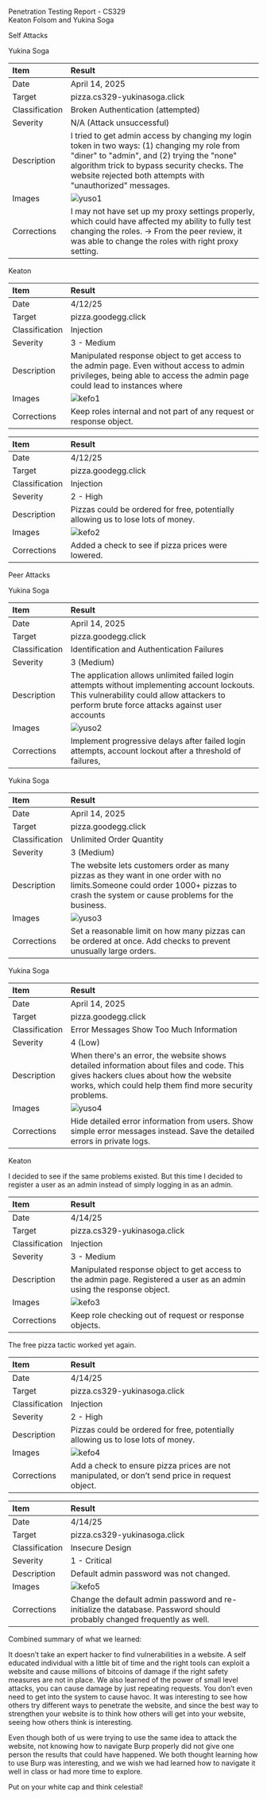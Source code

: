 Penetration Testing Report \- CS329  
Keaton Folsom and Yukina Soga

Self Attacks

Yukina Soga

| Item           | Result                                                                                                                                                                                                                                                  |
| :------------- | :------------------------------------------------------------------------------------------------------------------------------------------------------------------------------------------------------------------------------------------------------ |
| Date           | April 14, 2025                                                                                                                                                                                                                                          |
| Target         | pizza.cs329-yukinasoga.click                                                                                                                                                                                                                            |
| Classification | Broken Authentication (attempted)                                                                                                                                                                                                                       |
| Severity       | N/A (Attack unsuccessful)                                                                                                                                                                                                                               |
| Description    | I tried to get admin access by changing my login token in two ways: (1) changing my role from "diner" to "admin", and (2) trying the "none" algorithm trick to bypass security checks. The website rejected both attempts with "unauthorized" messages. |
| Images         | ![yuso1](https://github.com/folskeat/jwt-pizza/blob/main/penetrationTests/images/ys1.png)                                                                                                                                                                                                                                             |
| Corrections    | I may not have set up my proxy settings properly, which could have affected my ability to fully test changing the roles. \-\> From the peer review, it was able to change the roles with right proxy setting.                                           |

Keaton

| Item           | Result                                                                                                                                                                  |
| :------------- | :---------------------------------------------------------------------------------------------------------------------------------------------------------------------- |
| Date           | 4/12/25                                                                                                                                                                 |
| Target         | pizza.goodegg.click                                                                                                                                                     |
| Classification | Injection                                                                                                                                                               |
| Severity       | 3 \- Medium                                                                                                                                                             |
| Description    | Manipulated response object to get access to the admin page. Even without access to admin privileges, being able to access the admin page could lead to instances where |
| Images         | ![kefo1](https://github.com/folskeat/jwt-pizza/blob/main/penetrationTests/images/kf_s1.png)                                                                                                                                                             |
| Corrections    | Keep roles internal and not part of any request or response object.                                                                                                     |

| Item           | Result                                                                           |
| :------------- | :------------------------------------------------------------------------------- |
| Date           | 4/12/25                                                                          |
| Target         | pizza.goodegg.click                                                              |
| Classification | Injection                                                                        |
| Severity       | 2 \- High                                                                        |
| Description    | Pizzas could be ordered for free, potentially allowing us to lose lots of money. |
| Images         | ![kefo2](https://github.com/folskeat/jwt-pizza/blob/main/penetrationTests/images/kf_s2.png)                                                                      |
| Corrections    | Added a check to see if pizza prices were lowered.                               |

Peer Attacks

Yukina Soga

| Item           | Result                                                                                                                                                                                      |
| :------------- | :------------------------------------------------------------------------------------------------------------------------------------------------------------------------------------------ |
| Date           | April 14, 2025                                                                                                                                                                              |
| Target         | pizza.goodegg.click                                                                                                                                                                         |
| Classification | Identification and Authentication Failures                                                                                                                                                  |
| Severity       | 3 (Medium)                                                                                                                                                                                  |
| Description    | The application allows unlimited failed login attempts without implementing account lockouts. This vulnerability could allow attackers to perform brute force attacks against user accounts |
| Images         | ![yuso2](https://github.com/folskeat/jwt-pizza/blob/main/penetrationTests/images/ys2.png)                                                                                                                                                                                 |
| Corrections    | Implement progressive delays after failed login attempts, account lockout after a threshold of failures,                                                                                    |

Yukina Soga

| Item           | Result                                                                                                                                                                            |
| :------------- | :-------------------------------------------------------------------------------------------------------------------------------------------------------------------------------- |
| Date           | April 14, 2025                                                                                                                                                                    |
| Target         | pizza.goodegg.click                                                                                                                                                               |
| Classification | ​​Unlimited Order Quantity                                                                                                                                                        |
| Severity       | 3 (Medium)                                                                                                                                                                        |
| Description    | The website lets customers order as many pizzas as they want in one order with no limits.Someone could order 1000+ pizzas to crash the system or cause problems for the business. |
| Images         | ![yuso3](https://github.com/folskeat/jwt-pizza/blob/main/penetrationTests/images/ys3.png)                                                                                                                                                                       |
| Corrections    | Set a reasonable limit on how many pizzas can be ordered at once. Add checks to prevent unusually large orders.                                                                   |

Yukina Soga

| Item           | Result                                                                                                                                                                                       |
| :------------- | :------------------------------------------------------------------------------------------------------------------------------------------------------------------------------------------- |
| Date           | April 14, 2025                                                                                                                                                                               |
| Target         | pizza.goodegg.click                                                                                                                                                                          |
| Classification | ​​Error Messages Show Too Much Information                                                                                                                                                   |
| Severity       | 4 (Low)                                                                                                                                                                                      |
| Description    | When there's an error, the website shows detailed information about files and code. This gives hackers clues about how the website works, which could help them find more security problems. |
| Images         | ![yuso4](https://github.com/folskeat/jwt-pizza/blob/main/penetrationTests/images/ys4.png)                                                                                                                                                                                  |
| Corrections    | Hide detailed error information from users. Show simple error messages instead. Save the detailed errors in private logs.                                                                    |

Keaton

I decided to see if the same problems existed. But this time I decided to register a user as an admin instead of simply logging in as an admin.

| Item           | Result                                                                                                                |
| :------------- | :-------------------------------------------------------------------------------------------------------------------- |
| Date           | 4/14/25                                                                                                               |
| Target         | pizza.cs329-yukinasoga.click                                                                                          |
| Classification | Injection                                                                                                             |
| Severity       | 3 \- Medium                                                                                                           |
| Description    | Manipulated response object to get access to the admin page. Registered a user as an admin using the response object. |
| Images         | ![kefo3](https://github.com/folskeat/jwt-pizza/blob/main/penetrationTests/images/kf_p1.png)                                                                                                           |
| Corrections    | Keep role checking out of request or response objects.                                                                |

The free pizza tactic worked yet again.

| Item           | Result                                                                                         |
| :------------- | :--------------------------------------------------------------------------------------------- |
| Date           | 4/14/25                                                                                        |
| Target         | pizza.cs329-yukinasoga.click                                                                   |
| Classification | Injection                                                                                      |
| Severity       | 2 \- High                                                                                      |
| Description    | Pizzas could be ordered for free, potentially allowing us to lose lots of money.               |
| Images         | ![kefo4](https://github.com/folskeat/jwt-pizza/blob/main/penetrationTests/images/kf_p2.png)                                                                                    |
| Corrections    | Add a check to ensure pizza prices are not manipulated, or don’t send price in request object. |

| Item           | Result                                                                                                                 |
| :------------- | :--------------------------------------------------------------------------------------------------------------------- |
| Date           | 4/14/25                                                                                                                |
| Target         | pizza.cs329-yukinasoga.click                                                                                           |
| Classification | Insecure Design                                                                                                        |
| Severity       | 1 \- Critical                                                                                                          |
| Description    | Default admin password was not changed.                                                                                |
| Images         | ![kefo5](https://github.com/folskeat/jwt-pizza/blob/main/penetrationTests/images/kf_p3.png)                                                                                                            |
| Corrections    | Change the default admin password and re-initialize the database. Password should probably changed frequently as well. |

Combined summary of what we learned:

It doesn’t take an expert hacker to find vulnerabilities in a website. A self educated individual with a little bit of time and the right tools can exploit a website and cause millions of bitcoins of damage if the right safety measures are not in place. We also learned of the power of small level attacks, you can cause damage by just repeating requests. You don’t even need to get into the system to cause havoc. It was interesting to see how others try different ways to penetrate the website, and since the best way to strengthen your website is to think how others will get into your website, seeing how others think is interesting.

Even though both of us were trying to use the same idea to attack the website, not knowing how to navigate Burp properly did not give one person the results that could have happened. We both thought learning how to use Burp was interesting, and we wish we had learned how to navigate it well in class or had more time to explore.

Put on your white cap and think celestial\!
